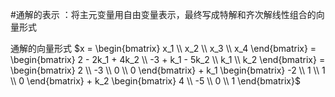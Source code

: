 #通解的表示 ：将主元变量用自由变量表示，最终写成特解和齐次解线性组合的向量形式


通解的向量形式 
$x = \begin{bmatrix} x_1 \\ x_2 \\ x_3 \\ x_4 \end{bmatrix} = \begin{bmatrix} 2 - 2k_1 + 4k_2 \\ -3 + k_1 - 5k_2 \\ k_1 \\ k_2 \end{bmatrix} = \begin{bmatrix} 2 \\ -3 \\ 0 \\ 0 \end{bmatrix} + k_1 \begin{bmatrix} -2 \\ 1 \\ 1 \\ 0 \end{bmatrix} + k_2 \begin{bmatrix} 4 \\ -5 \\ 0 \\ 1 \end{bmatrix}$  